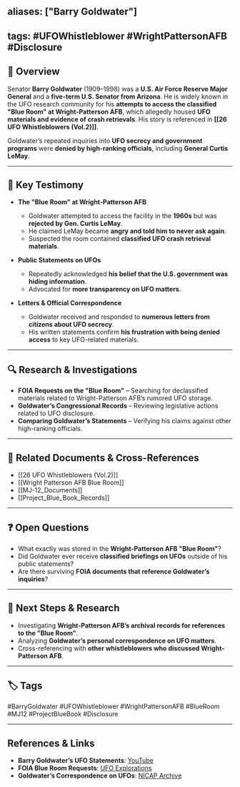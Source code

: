 ## aliases: ["Barry Goldwater"]

## tags: #UFOWhistleblower #WrightPattersonAFB #Disclosure

## 📌 Overview

Senator **Barry Goldwater** (1909–1998) was a **U.S. Air Force Reserve Major General** and a **five-term U.S. Senator from Arizona**. He is widely known in the UFO research community for his **attempts to access the classified "Blue Room" at Wright-Patterson AFB**, which allegedly housed **UFO materials and evidence of crash retrievals**. His story is referenced in **[[26 UFO Whistleblowers (Vol.2)]]**.

Goldwater’s repeated inquiries into **UFO secrecy and government programs** were **denied by high-ranking officials**, including **General Curtis LeMay**.

---

## 📝 Key Testimony

- **The "Blue Room" at Wright-Patterson AFB**
    
    - Goldwater attempted to access the facility in the **1960s** but was **rejected by Gen. Curtis LeMay**.
    - He claimed LeMay became **angry and told him to never ask again**.
    - Suspected the room contained **classified UFO crash retrieval materials**.
- **Public Statements on UFOs**
    
    - Repeatedly acknowledged **his belief that the U.S. government was hiding information**.
    - Advocated for **more transparency on UFO matters**.
- **Letters & Official Correspondence**
    
    - Goldwater received and responded to **numerous letters from citizens about UFO secrecy**.
    - His written statements confirm **his frustration with being denied access** to key UFO-related materials.

---

## 🔍 Research & Investigations

- **FOIA Requests on the "Blue Room"** – Searching for declassified materials related to Wright-Patterson AFB’s rumored UFO storage.
- **Goldwater’s Congressional Records** – Reviewing legislative actions related to UFO disclosure.
- **Comparing Goldwater’s Statements** – Verifying his claims against other high-ranking officials.

---

## 🔗 Related Documents & Cross-References

- [[26 UFO Whistleblowers (Vol.2)]]
- [[Wright Patterson AFB Blue Room]]
- [[MJ-12_Documents]]
- [[Project_Blue_Book_Records]]

---

## ❓ Open Questions

- What exactly was stored in the **Wright-Patterson AFB "Blue Room"**?
- Did Goldwater ever receive **classified briefings on UFOs** outside of his public statements?
- Are there surviving **FOIA documents that reference Goldwater’s inquiries**?

---

## 🔮 Next Steps & Research

- Investigating **Wright-Patterson AFB’s archival records for references to the "Blue Room"**.
- Analyzing **Goldwater’s personal correspondence on UFO matters**.
- Cross-referencing with **other whistleblowers who discussed Wright-Patterson AFB**.

---

## 🏷️ Tags

#BarryGoldwater #UFOWhistleblower #WrightPattersonAFB #BlueRoom #MJ12 #ProjectBlueBook #Disclosure

---

## **References & Links**

- **Barry Goldwater’s UFO Statements**: [YouTube](https://www.youtube.com/watch?v=MtJo6vKnY54)
- **FOIA Blue Room Requests**: [UFO Explorations](https://www.ufoexplorations.com/_files/ugd/aa4aac_0ac132bebd5b43ffa84a5c5813d784c4.pdf)
- **Goldwater’s Correspondence on UFOs**: [NICAP Archive](http://www.nicap.org/goldwater_letter.htm)